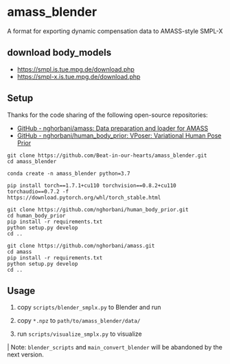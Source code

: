 # amass_blender
A format for exporting dynamic compensation data to AMASS-style SMPL-X

## download body_models

- https://smpl.is.tue.mpg.de/download.php
- https://smpl-x.is.tue.mpg.de/download.php


## Setup

Thanks for the code sharing of the following open-source repositories:

- [GitHub - nghorbani/amass: Data preparation and loader for AMASS](https://github.com/nghorbani/amass)
- [GitHub - nghorbani/human_body_prior: VPoser: Variational Human Pose Prior](https://github.com/nghorbani/human_body_prior)


```
git clone https://github.com/Beat-in-our-hearts/amass_blender.git
cd amass_blender

conda create -n amass_blender python=3.7

pip install torch==1.7.1+cu110 torchvision==0.8.2+cu110 torchaudio==0.7.2 -f https://download.pytorch.org/whl/torch_stable.html

git clone https://github.com/nghorbani/human_body_prior.git
cd human_body_prior
pip install -r requirements.txt
python setup.py develop
cd ..

git clone https://github.com/nghorbani/amass.git
cd amass
pip install -r requirements.txt
python setup.py develop
cd ..

```

## Usage

1. copy `scripts/blender_smplx.py` to Blender and run

2. copy `*.npz` to `path/to/amass_blender/data/`

3. run `scripts/visualize_smplx.py` to visualize

| Note: `blender_scripts` and `main_convert_blender`  will be abandoned by the next version.


